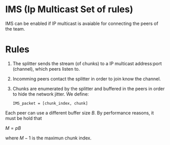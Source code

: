 IMS (Ip Multicast Set of rules)
===============================

IMS can be enabled if IP multicast is avaiable for connecting the
peers of the team.

# Rules

1. The splitter sends the stream (of chunks) to a IP multicast
address:port (channel), which peers listen to.

2. Incomming peers contact the splitter in order to join know the
channel.

3. Chunks are enumerated by the splitter and buffered in the peers in
order to hide the network jitter. We define:

	```
	IMS_packet = [chunk_index, chunk]
	```

Each peer can use a different buffer size $B$. By performance reasons,
it must be hold that

$M = pB$

where $M-1$ is the maximun chunk index.

